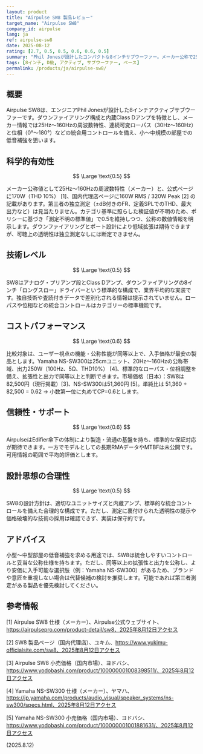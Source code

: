 ```yaml
---
layout: product
title: "Airpulse SW8 製品レビュー"
target_name: "Airpulse SW8"
company_id: airpulse
lang: ja
ref: airpulse-sw8
date: 2025-08-12
rating: [2.7, 0.5, 0.5, 0.6, 0.6, 0.5]
summary: "Phil Jonesが設計したコンパクトな8インチサブウーファー。メーカー公称で25Hz〜160Hzの応答性と内蔵Class Dアンプを備えるが、第三者測定が見当たらない。ユーザー視点で同等以上の機能・性能を満たす低価格モデルが存在する。"
tags: [8インチ, D級, アクティブ, サブウーファー, ベース]
permalink: /products/ja/airpulse-sw8/
---
```

## 概要

Airpulse SW8は、エンジニアPhil Jonesが設計した8インチアクティブサブウーファーです。ダウンファイアリング構成と内蔵Class Dアンプを特徴とし、メーカー情報では25Hz〜160Hzの周波数特性、連続可変ローパス（30Hz〜160Hz）と位相（0°〜180°）などの統合用コントロールを備え、小〜中規模の部屋での低音補強を狙います。

## 科学的有効性

$$ \Large \text{0.5} $$

メーカー公称値として25Hz〜160Hzの周波数特性（メーカー）と、公式ページに170W（THD 10%） [1]、国内代理店ページに160W RMS / 320W Peak [2] の記載があります。第三者の独立測定（±dB付きのFR、定義SPLでのTHD、最大出力など）は見当たりません。カテゴリ基準に照らした検証値が不明のため、ポリシーに基づき「測定不明の標準値」で0.5を維持しつつ、公称の数値情報を明示します。ダウンファイアリングとポート設計により低域拡張は期待できますが、可聴上の透明性は独立測定なしには断定できません。

## 技術レベル

$$ \Large \text{0.5} $$

SW8はアナログ・プリアンプ段とClass Dアンプ、ダウンファイアリングの8インチ「ロングスロー」ドライバーという標準的な構成で、業界平均的な実装です。独自技術や査読付きデータで差別化される情報は提示されていません。ローパスや位相などの統合コントロールはカテゴリーの標準機能です。

## コストパフォーマンス

$$ \Large \text{0.6} $$

比較対象は、ユーザー視点の機能・公称性能が同等以上で、入手価格が最安の製品とします。Yamaha NS-SW300は25cmユニット、20Hz〜160Hzの公称帯域、出力250W（100Hz、5Ω、THD10%） [4]、標準的なローパス・位相調整を備え、拡張性と出力で同等以上と判断できます。市場価格（日本）：SW8は82,500円（現行掲載）[3]、NS-SW300は51,360円 [5]。単純比は 51,360 ÷ 82,500 = 0.62 → 小数第一位に丸めてCP=0.6とします。

## 信頼性・サポート

$$ \Large \text{0.6} $$

AirpulseはEdifier傘下の体制により製造・流通の基盤を持ち、標準的な保証対応が期待できます。一方でモデルとしての長期RMAデータやMTBFは未公開です。可用情報の範囲で平均的評価とします。

## 設計思想の合理性

$$ \Large \text{0.5} $$

SW8の設計方針は、適切なユニットサイズと内蔵アンプ、標準的な統合コントロールを備えた合理的な構成です。ただし、測定に裏付けられた透明性の提示や価格破壊的な技術の採用は確認できず、実装は保守的です。

## アドバイス

小型〜中型部屋の低音補強を求める用途では、SW8は統合しやすいコントロールと妥当な公称仕様を持ちます。ただし、同等以上の拡張性と出力を公称し、より安価に入手可能な選択肢（例：Yamaha NS-SW300）があるため、ブランドや意匠を重視しない場合は代替候補の検討を推奨します。可能であれば第三者測定がある製品を優先検討してください。

## 参考情報

[1] Airpulse SW8 仕様（メーカー）、Airpulse公式ウェブサイト、https://airpulsepro.com/product-detail/sw8、2025年8月12日アクセス

[2] SW8 製品ページ（国内代理店）、ユキム、https://www.yukimu-officialsite.com/sw8、2025年8月12日アクセス

[3] Airpulse SW8 小売価格（国内市場）、ヨドバシ、https://www.yodobashi.com/product/100000001008398511/、2025年8月12日アクセス

[4] Yamaha NS-SW300 仕様（メーカー）、ヤマハ、https://jp.yamaha.com/products/audio_visual/speaker_systems/ns-sw300/specs.html、2025年8月12日アクセス

[5] Yamaha NS-SW300 小売価格（国内市場）、ヨドバシ、https://www.yodobashi.com/product/100000001001881631/、2025年8月12日アクセス

(2025.8.12)